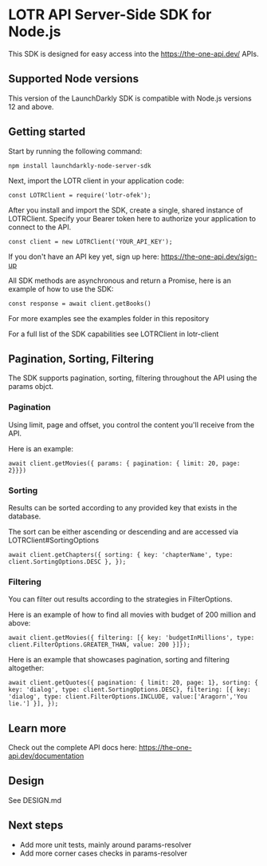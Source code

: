 # LOTR API Server-Side SDK for Node.js

This SDK is designed for easy access into the https://the-one-api.dev/ APIs.

## Supported Node versions

This version of the LaunchDarkly SDK is compatible with Node.js versions 12 and above.

## Getting started

Start by running the following command:

`npm install launchdarkly-node-server-sdk`

Next, import the LOTR client in your application code:

`const LOTRClient = require('lotr-ofek');`

After you install and import the SDK, create a single, shared instance of LOTRClient. Specify your Bearer token here to
authorize your application to connect to the API.

`const client = new LOTRClient('YOUR_API_KEY');`

If you don't have an API key yet, sign up here:
https://the-one-api.dev/sign-up

All SDK methods are asynchronous and return a Promise, here is an example of how to use the SDK:

`const response = await client.getBooks()`

For more examples see the examples folder in this repository

For a full list of the SDK capabilities see LOTRClient in lotr-client

## Pagination, Sorting, Filtering 

The SDK supports pagination, sorting, filtering throughout the API using the params objct.

### Pagination

Using limit, page and offset, you control the content you'll receive from the API.

Here is an example:

`await client.getMovies({ params: { pagination: { limit: 20, page: 2}}})`

### Sorting

Results can be sorted according to any provided key that exists in the database.

The sort can be either ascending or descending and are accessed via LOTRClient#SortingOptions 

`await client.getChapters({
sorting: { key: 'chapterName', type: client.SortingOptions.DESC },
});`

### Filtering

You can filter out results according to the strategies in FilterOptions.

Here is an example of how to find all movies with budget of 200 million and above:

`await client.getMovies({
filtering: [{ key: 'budgetInMillions', type: client.FilterOptions.GREATER_THAN, value: 200 }]});`

Here is an example that showcases pagination, sorting and filtering altogether:

`await client.getQuotes({
pagination: { limit: 20, page: 1},
sorting: { key: 'dialog', type: client.SortingOptions.DESC},
filtering: [{ key: 'dialog', type: client.FilterOptions.INCLUDE, value:['Aragorn','You lie.'] }],
});`

## Learn more

Check out the complete API docs here:
https://the-one-api.dev/documentation

## Design

See DESIGN.md

## Next steps


- Add more unit tests, mainly around params-resolver
- Add more corner cases checks in params-resolver  
